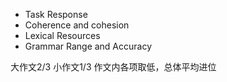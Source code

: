 - Task Response
- Coherence and cohesion
- Lexical Resources
- Grammar Range and Accuracy

大作文2/3 小作文1/3
作文内各项取低，总体平均进位